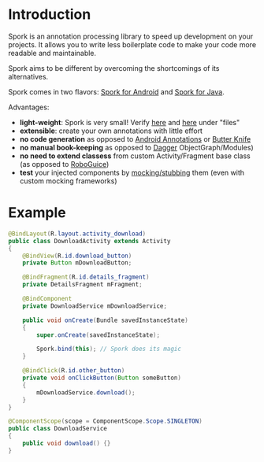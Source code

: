 # Introduction

Spork is an annotation processing library to speed up development on your projects.
It allows you to write less boilerplate code to make your code more readable and maintainable.

Spork aims to be different by overcoming the shortcomings of its alternatives.

Spork comes in two flavors: [Spork for Android](https://github.com/SporkLibrary/Spork-Android) and [Spork for Java](https://github.com/SporkLibrary/Spork).

Advantages:

- **light-weight**: Spork is very small! Verify [here](https://bintray.com/sporklibrary/spork/spork/_latestVersion) and [here](https://bintray.com/sporklibrary/spork/spork-android/_latestVersion) under "files"
- **extensible**: create your own annotations with little effort
- **no code generation** as opposed to [Android Annotations](http://androidannotations.org) or [Butter Knife](http://jakewharton.github.io/butterknife/)
- **no manual book-keeping** as opposed to [Dagger](http://square.github.io/dagger/) ObjectGraph/Modules)
- **no need to extend classess** from custom Activity/Fragment base class (as opposed to [RoboGuice](https://github.com/roboguice/roboguice))
- **test** your injected components by [mocking/stubbing](http://localhost:8000/documentation/testing/) them (even with custom mocking frameworks)

# Example
```java
@BindLayout(R.layout.activity_download)
public class DownloadActivity extends Activity
{
	@BindView(R.id.download_button)
	private Button mDownloadButton;

	@BindFragment(R.id.details_fragment)
	private DetailsFragment mFragment;

	@BindComponent
	private DownloadService mDownloadService;

	public void onCreate(Bundle savedInstanceState)
	{
		super.onCreate(savedInstanceState);

		Spork.bind(this); // Spork does its magic
	}

	@BindClick(R.id.other_button)
	private void onClickButton(Button someButton)
	{
		mDownloadService.download();
	}
}

@ComponentScope(scope = ComponentScope.Scope.SINGLETON)
public class DownloadService
{
	public void download() {}
}
```